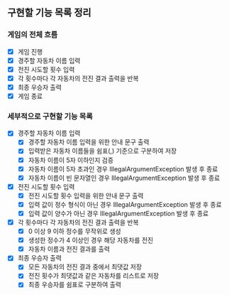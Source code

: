 ## 구현할 기능 목록 정리

### 게임의 전체 흐름

- [x] 게임 진행
- [x] 경주할 자동차 이름 입력
- [x] 전진 시도할 횟수 입력
- [x] 각 횟수마다 각 자동차의 전진 결과 출력을 반복
- [x] 최종 우승자 출력
- [x] 게임 종료

### 세부적으로 구현할 기능 목록

- [x] 경주할 자동차 이름 입력
  - [x] 경주할 자동차 이름 입력을 위한 안내 문구 출력
  - [x] 입력받은 자동차 이름들을 쉼표(,) 기준으로 구분하여 저장
  - [x] 자동차 이름이 5자 이하인지 검증
  - [x] 자동차 이름이 5자 초과인 경우 IllegalArgumentException 발생 후 종료
  - [x] 자동차 이름이 빈 문자열인 경우 IllegalArgumentException 발생 후 종료
- [x] 전진 시도할 횟수 입력
  - [x] 전진 시도할 횟수 입력을 위한 안내 문구 출력
  - [x] 입력 값이 정수 형식이 아닌 경우 IllegalArgumentException 발생 후 종료
  - [x] 입력 값이 양수가 아닌 경우 IllegalArgumentException 발생 후 종료
- [x] 각 횟수마다 각 자동차의 전진 결과 출력을 반복
  - [x] 0 이상 9 이하 정수를 무작위로 생성
  - [x] 생성한 정수가 4 이상인 경우 해당 자동차를 전진
  - [x] 자동차 이름과 전진 결과를 출력
- [x] 최종 우승자 출력
  - [x] 모든 자동차의 전진 결과 중에서 최댓값 저장
  - [x] 전진 횟수가 최댓값과 같은 자동차를 리스트로 저장
  - [x] 최종 우승자를 쉼표로 구분하여 출력
